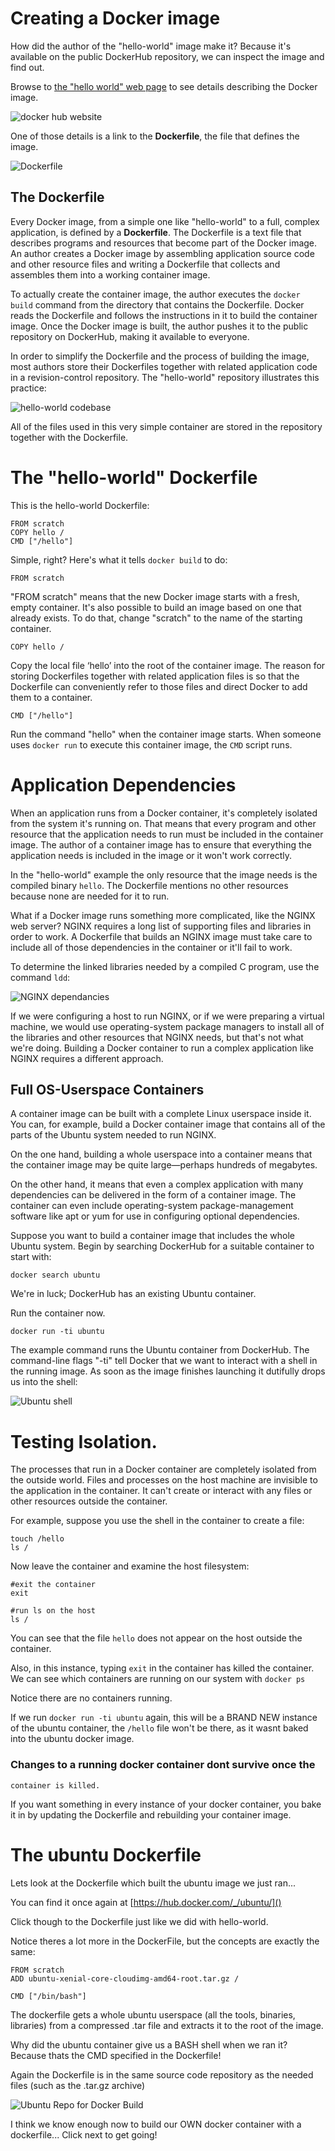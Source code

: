 # Creating a Docker image

How did the author of the "hello-world" image make it? Because it's
available on the public DockerHub repository, we can inspect the image
and find out.

Browse to [the "hello world" web
page](https://hub.docker.com/_/hello-world/) to see details describing
the Docker image.

![docker hub website](assets/images/dockerhub1.png)

 One of those details is a link to the __Dockerfile__, the file that
defines the image.

![Dockerfile](assets/images/dockerfile1.png)

## The Dockerfile

Every Docker image, from a simple one like "hello-world" to a full,
complex application, is defined by a __Dockerfile__. The Dockerfile is
a text file that describes programs and resources that become part of
the Docker image. An author creates a Docker image by assembling
application source code and other resource files and writing a
Dockerfile that collects and assembles them into a working container
image.

To actually create the container image, the author executes the
`docker build` command from the directory that contains the
Dockerfile. Docker reads the Dockerfile and follows the instructions
in it to build the container image. Once the Docker image is built,
the author pushes it to the public repository on DockerHub, making it
available to everyone.

In order to simplify the Dockerfile and the process of building the
image, most authors store their Dockerfiles together with related
application code in a revision-control repository. The "hello-world"
repository illustrates this practice:

![hello-world codebase](assets/images/hello-codebase.png)

All of the files used in this very simple container are stored in the
repository together with the Dockerfile.

# The "hello-world" Dockerfile

This is the hello-world Dockerfile:

```
FROM scratch
COPY hello /
CMD ["/hello"]
```

Simple, right? Here's what it tells `docker build` to do:

`FROM scratch`

"FROM scratch" means that the new Docker image starts with a fresh,
empty container. It's also possible to build an image based on one
that already exists. To do that, change "scratch" to the name of the
starting container.

`COPY hello /`

Copy the local file ‘hello’ into the root of the container image. The
reason for storing Dockerfiles together with related application files
is so that the Dockerfile can conveniently refer to those files and
direct Docker to add them to a container.

`CMD ["/hello"]`

Run the command "hello" when the container image starts. When someone
uses `docker run` to execute this container image, the `CMD` script
runs.

# Application Dependencies

When an application runs from a Docker container, it's completely
isolated from the system it's running on. That means that every
program and other resource that the application needs to run must be
included in the container image. The author of a container image has
to ensure that everything the application needs is included in the
image or it won't work correctly.

In the "hello-world" example the only resource that the image needs is
the compiled binary `hello`. The Dockerfile mentions no other
resources because none are needed for it to run.

What if a Docker image runs something more complicated, like the NGINX
web server? NGINX requires a long list of supporting files and
libraries in order to work. A Dockerfile that builds an NGINX image
must take care to include all of those dependencies in the container
or it'll fail to work.

To determine the linked libraries needed by a compiled C program, use
the command `ldd`:

![NGINX dependancies](assets/images/ldd1.png)

If we were configuring a host to run NGINX, or if we were preparing a
virtual machine, we would use operating-system package managers to
install all of the libraries and other resources that NGINX needs, but
that's not what we're doing. Building a Docker container to run a
complex application like NGINX requires a different approach.

## Full OS-Userspace Containers

A container image can be built with a complete Linux userspace inside
it. You can, for example, build a Docker container image that contains
all of the parts of the Ubuntu system needed to run NGINX.

On the one hand, building a whole userspace into a container means
that the container image may be quite large&mdash;perhaps hundreds of
megabytes.

On the other hand, it means that even a complex application with many
dependencies can be delivered in the form of a container image. The
container can even include operating-system package-management
software like apt or yum for use in configuring optional dependencies.

Suppose you want to build a container image that includes the whole
Ubuntu system. Begin by searching DockerHub for a suitable container
to start with:

```
docker search ubuntu
```

We're in luck; DockerHub has an existing Ubuntu container.

Run the container now.

```
docker run -ti ubuntu
```

The example command runs the Ubuntu container from DockerHub. The
command-line flags "-ti" tell Docker that we want to interact with a
shell in the running image. As soon as the image finishes launching it
dutifully drops us into the shell:

![Ubuntu shell](assets/images/ubuntu1.png)

# Testing Isolation.

The processes that run in a Docker container are completely isolated
from the outside world. Files and processes on the host machine are
invisible to the application in the container. It can't create or
interact with any files or other resources outside the container.

For example, suppose you use the shell in the container to create a
file:

```
touch /hello
ls /
```

Now leave the container and examine the host filesystem:

```
#exit the container
exit

#run ls on the host
ls /
```

You can see that the file `hello` does not appear on the host outside
the container.

Also, in this instance, typing `exit` in the container has killed the
container. We can see which containers are running on our system with
`docker ps`

Notice there are no containers running.

If we run `docker run -ti ubuntu` again, this will be a BRAND NEW
instance of the ubuntu container, the `/hello` file won't be there, as
it wasnt baked into the ubuntu docker image.

### Changes to a running docker container dont survive once the
    container is killed.

If you want something in every instance of your docker container, you
bake it in by updating the Dockerfile and rebuilding your container
image.

# The ubuntu Dockerfile

Lets look at the Dockerfile which built the ubuntu image we just
ran...

You can find it once again at [https://hub.docker.com/_/ubuntu/]()

Click though to the Dockerfile just like we did with hello-world.

Notice theres a lot more in the DockerFile, but the concepts are
exactly the same:

```
FROM scratch
ADD ubuntu-xenial-core-cloudimg-amd64-root.tar.gz /

CMD ["/bin/bash"]
```

The dockerfile gets a whole ubuntu userspace (all the tools, binaries,
libraries) from a compressed .tar file and extracts it to the root of
the image.

Why did the ubuntu container give us a BASH shell when we ran it?
Because thats the CMD specified in the Dockerfile!

Again the Dockerfile is in the same source code repository as the
needed files (such as the .tar.gz archive)

![Ubuntu Repo for Docker
 Build](assets/images/ubunturepo1.png)

I think we know enough now to build our OWN docker container with a
dockerfile... Click next to get going!
